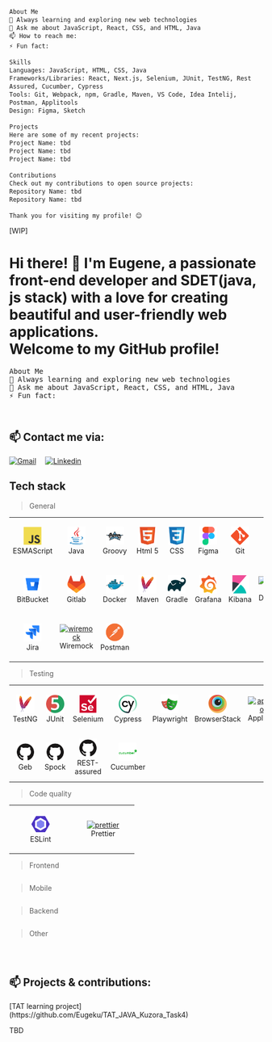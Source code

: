 

    About Me
    🌱 Always learning and exploring new web technologies
    💬 Ask me about JavaScript, React, CSS, and HTML, Java
    📫 How to reach me: 
    ⚡ Fun fact: 
    
    Skills
    Languages: JavaScript, HTML, CSS, Java
    Frameworks/Libraries: React, Next.js, Selenium, JUnit, TestNG, Rest Assured, Cucumber, Cypress
    Tools: Git, Webpack, npm, Gradle, Maven, VS Code, Idea Intelij, Postman, Applitools
    Design: Figma, Sketch
    
    Projects
    Here are some of my recent projects:
    Project Name: tbd
    Project Name: tbd 
    Project Name: tbd
    
    Contributions
    Check out my contributions to open source projects:
    Repository Name: tbd
    Repository Name: tbd
    
    Thank you for visiting my profile! 😊

[WIP]
<h1 align="left"> Hi there! 👋 I'm Eugene, a passionate front-end developer and SDET(java, js stack) with a love for creating beautiful and user-friendly web applications. <br>
Welcome to my GitHub profile!
</h1>
<pre>About Me
🌱 Always learning and exploring new web technologies
💬 Ask me about JavaScript, React, CSS, and HTML, Java
⚡ Fun fact: 
</pre>

<br>
<h2> 📫 Contact me via:  </h2>

[<img alt="Gmail" src="https://img.shields.io/badge/Gmail-D14836?style=for-the-badge&logo=gmail&logoColor=white"/>](mailto:eugenekuzora@gmail.com)&emsp;
[<img alt="Linkedin" src="https://img.shields.io/badge/LinkedIn-0077B5?style=for-the-badge&logo=linkedin&logoColor=white"/>](https://es.linkedin.com/in/eugene-kuzora-a7140115b)&emsp;

<h2 align="left" id="stack"> Tech stack</h2>

> General

<table width='100%'>
  <tr>
    <td align="center" width="110" height="90">
      <a href="https://ecma-international.org/publications-and-standards/standards/ecma-262/">
        <img src="https://github.com/devicons/devicon/blob/master/icons/javascript/javascript-original.svg" width="36" height="36" alt="js" />
      </a>
      <br>ESMAScript
    </td>
    <td align="center" width="110" height="90">
      <a href="https://openjdk.org/">
        <img src="https://github.com/devicons/devicon/blob/master/icons/java/java-original.svg" width="36" height="36" alt="java" />
      </a>
      <br>Java
    </td>
    <td align="center" width="110" height="90">
      <a href="https://groovy-lang.org/">
        <img src="https://github.com/devicons/devicon/blob/master/icons/groovy/groovy-original.svg" width="36" height="36" alt="groovy" />
      </a>
      <br>Groovy
    </td>
    <td align="center" width="110" height="90">
      <a href="https://www.w3.org/TR/2011/WD-html5-20110405/">
        <img src="https://github.com/devicons/devicon/blob/master/icons/html5/html5-original.svg" width="36" height="36" alt="Html 5" />
      </a>
      <br>Html 5
    </td>
         <td align="center" width="110" height="90"> 
      <a href="https://www.w3.org/TR/css3-roadmap/" >
        <img src="https://github.com/devicons/devicon/blob/master/icons/css3/css3-original.svg" width="36" height="36" alt="css 3" />
      </a>
      <br>CSS
    </td>
    <td align="center" width="110" height="90">
      <a href="https://www.figma.com/" >
        <img src="https://github.com/devicons/devicon/blob/master/icons/figma/figma-original.svg" width="36" height="36" alt="figma" />
      </a>
      <br>Figma
    </td>
    <td align="center" width="110" height="90">
      <a href="https://git-scm.com/">
        <img src="https://github.com/devicons/devicon/blob/master/icons/git/git-original.svg" width="36" height="36" alt="git" />
      </a>
      <br>Git
    </td>
    <td align="center" width="110" height="90"> 
      <a href="https://www.npmjs.com/">
        <img src="https://github.com/devicons/devicon/blob/master/icons/npm/npm-original-wordmark.svg" width="36" height="36" alt="npm" />
      </a>
      <br>npm
    </td>
     <td align="center" width="110" height="90"> 
      <a href="https://github.com/" >
        <img src="https://github.com/devicons/devicon/blob/master/icons/github/github-original.svg" width="36" height="36" alt="github" />
      </a>
      <br>Github
    </td>
    <td align="center" width="110" height="90"> 
      <a href="https://bitbucket.org/" >
        <img src="https://github.com/devicons/devicon/blob/master/icons/bitbucket/bitbucket-original.svg" width="36" height="36" alt="bitbucket" />
      </a>
      <br>BitBucket
    </td>
  </tr>
  <tr>
    <td align="center" width="110" height="90"> 
      <a href="https://bitbucket.org/" >
        <img src="https://github.com/devicons/devicon/blob/master/icons/bitbucket/bitbucket-original.svg" width="36" height="36" alt="bitbucket" />
      </a>
      <br>BitBucket
    </td>
    <td align="center" width="110" height="90"> 
      <a href="https://about.gitlab.com/" >
        <img src="https://github.com/devicons/devicon/blob/master/icons/gitlab/gitlab-original.svg" width="36" height="36" alt="gitlab" />
      </a>
      <br>Gitlab
    </td>
    <td align="center" width="110" height="90"> 
      <a href="" >
        <img src="https://github.com/devicons/devicon/blob/master/icons/docker/docker-original.svg" width="36" height="36" alt="docker" />
      </a>
      <br>Docker
    </td>
    <td align="center" width="110" height="90">
      <a href="https://maven.apache.org/">
        <img src="https://github.com/devicons/devicon/blob/master/icons/maven/maven-original.svg" width="36" height="36" alt="maven" />
      </a>
      <br>Maven
    </td>
    <td align="center" width="110" height="90">
      <a href="https://gradle.org/">
        <img src="https://github.com/devicons/devicon/blob/master/icons/gradle/gradle-original.svg" width="36" height="36" alt="gradle" />
      </a>
      <br>Gradle
    </td>
    <td align="center" width="110" height="90">
      <a href="https://grafana.com/">
        <img src="https://github.com/devicons/devicon/blob/master/icons/grafana/grafana-original.svg" width="36" height="36" alt="grafana" />
      </a>
      <br>Grafana
    </td>
    <td align="center" width="110" height="90">
      <a href="https://www.elastic.co/kibana">
        <img src="https://github.com/devicons/devicon/blob/master/icons/kibana/kibana-original.svg" width="36" height="36" alt="kibana" />
      </a>
      <br>Kibana
    </td>
    <td align="center" width="110" height="90">
      <a href="https://www.datadoghq.com/">
        <img src="https://brandeps.com/logo-download/D/Datadog-logo-vector-01.svg" width="36" height="36" alt="datadog" />
      </a>
      <br>DataDog
    </td>
    <td align="center" width="110" height="90">
      <a href="https://spring.io/projects/spring-framework">
        <img src="https://github.com/devicons/devicon/blob/master/icons/spring/spring-original.svg" width="36" height="36" alt="spring" />
      </a>
      <br>Spring
    </td>
    <td align="center" width="110" height="90">
      <a href="https://www.jenkins.io/">
        <img src="https://github.com/devicons/devicon/blob/master/icons/jenkins/jenkins-original.svg" width="36" height="36" alt="jenkins" />
      </a>
      <br>Jenkins
    </td>
  </tr>
  <tr>
    <td align="center" width="110" height="90">
      <a href="https://www.atlassian.com/es/software/jira">
        <img src="https://github.com/devicons/devicon/blob/master/icons/jira/jira-original.svg" width="36" height="36" alt="spring" />
      </a>
      <br>Jira
    </td>
    <td align="center" width="110" height="90">
      <a href="https://wiremock.org/">
        <img src="https://camo.githubusercontent.com/e207e4bffe0d591696488a934c0c4de93baa152e790a4dc9fedc96f50e0e55f9/68747470733a2f2f776972656d6f636b2e6f72672f696d616765732f6c6f676f732f776972656d6f636b2f6c6f676f5f776964652e737667" width="36" height="36" alt="wiremock" />
      </a>
      <br>Wiremock
    </td>
    <td align="center" width="110" height="90">
      <a href="https://www.postman.com/">
        <img src="https://github.com/devicons/devicon/blob/master/icons/postman/postman-original.svg" width="36" height="36" alt="postman" />
      </a>
      <br>Postman
    </td>
  </tr>
</table>

> Testing

<table width='100%'>
  <tr>
    <td align="center" width="110" height="90">
      <a href="https://testng.org/">
        <img src="https://github.com/devicons/devicon/blob/master/icons/maven/maven-original.svg" width="36" height="36" alt="testng" />
      </a>
      <br>TestNG
    </td>
    <td align="center" width="110" height="90">
      <a href="https://junit.org/junit5/">
        <img src="https://github.com/devicons/devicon/blob/master/icons/junit/junit-original.svg" width="36" height="36" alt="junit" />
      </a>
      <br>JUnit
    </td>
    <td align="center" width="110" height="90">
      <a href="https://www.selenium.dev/">
        <img src="https://github.com/devicons/devicon/blob/master/icons/selenium/selenium-original.svg" width="36" height="36" alt="selenium" />
      </a>
      <br>Selenium
    </td>
    <td align="center" width="110" height="90"> 
      <a href="https://www.cypress.io/">
        <img src="https://github.com/devicons/devicon/blob/master/icons/cypressio/cypressio-original.svg" width="36" height="36" alt="cypress" />
      </a>
      <br>Cypress
    </td>
    <td align="center" width="110" height="90"> 
      <a href="https://playwright.dev/">
        <img src="https://github.com/devicons/devicon/blob/master/icons/playwright/playwright-original.svg" width="36" height="36" alt="playwright" />
      </a>
      <br>Playwright
    </td>
    <td align="center" width="110" height="90">
      <a href="https://www.browserstack.com/home">
        <img src="https://github.com/devicons/devicon/blob/master/icons/browserstack/browserstack-original.svg" width="36" height="36" alt="browserstack" />
      </a>
      <br>BrowserStack
    </td>
    <td align="center" width="110" height="90">
      <a href="https://applitools.com/">
        <img src="https://seeklogo.com/images/A/applitools-icon-logo-7B6C9B576E-seeklogo.com.png" width="36" height="36" alt="applitools" />
      </a>
      <br>Applitools
    </td>
    <td align="center" width="110" height="90">
      <a href="https://reportportal.io/">
        <img src="https://github.com/devicons/devicon/blob/master/icons/github/github-original.svg" width="36" height="36" alt="rp" />
      </a>
      <br>Report portal
    </td>
    <td align="center" width="110" height="90">
      <a href="https://allurereport.org/">
        <img src="https://github.com/devicons/devicon/blob/master/icons/github/github-original.svg" width="36" height="36" alt="alure" />
      </a>
      <br>Alure report
    </td>
    <td align="center" width="110" height="90">
      <a href="https://www.deque.com/axe/">
        <img src="https://github.com/devicons/devicon/blob/master/icons/github/github-original.svg" width="36" height="36" alt="axe" />
      </a>
      <br>Axe
    </td>
  </tr>
  <tr>
    <td align="center" width="110" height="90">
      <a href="https://www.gebish.org/">
        <img src="https://github.com/devicons/devicon/blob/master/icons/github/github-original.svg" width="36" height="36" alt="geb" />
      </a>
      <br>Geb
    </td>
    <td align="center" width="110" height="90">
      <a href="https://spockframework.org/">
        <img src="https://github.com/devicons/devicon/blob/master/icons/github/github-original.svg" width="36" height="36" alt="spock" />
      </a>
      <br>Spock
    </td>
    <td align="center" width="110" height="90">
      <a href="https://rest-assured.io/">
        <img src="https://github.com/devicons/devicon/blob/master/icons/github/github-original.svg" width="36" height="36" alt="restassured" />
      </a>
      <br>REST-assured
    </td>
    <td align="center" width="110" height="90">
      <a href="https://cucumber.io/">
        <img src="https://github.com/devicons/devicon/blob/master/icons/cucumber/cucumber-plain-wordmark.svg" width="36" height="36" alt="cucumber" />
      </a>
      <br>Cucumber
    </td>
  </tr> 
</table>

> Code quality

<table width='100%'>
  <tr>
     <td align="center" width="110" height="90">
      <a href="https://eslint.org/">
        <img src="https://github.com/devicons/devicon/blob/master/icons/eslint/eslint-original.svg" width="36" height="36" alt="eslint" />
      </a>
      <br>ESLint
    </td>
    <td align="center" width="110" height="90">
      <a href="https://prettier.io/">
        <img src="https://brandeps.com/icon-download/P/Prettier-icon-vector-02.svg" width="36" height="36" alt="prettier" />
      </a>
      <br>Prettier
    </td>
  </tr> 
</table>

> Frontend

<table width='100%'>
</table>

> Mobile

<table width='100%'>
</table>

> Backend

<table width='100%'>
</table>

> Other
<table width='100%'>
</table>

<br>

<h2> 📫 Projects & contributions:  </h2>
[TAT learning project](https://github.com/Eugeku/TAT_JAVA_Kuzora_Task4)&emsp;

TBD

